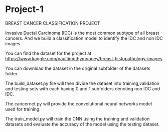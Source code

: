 # Project-1
BREAST CANCER CLASSIFICATION PROJECT

Invasive Ductal Carcinoma (IDC) is the most common subtype of all breast cancers. And we build a classification model to identify the IDC and non IDC images.

You can find the dataset for the project at https://www.kaggle.com/paultimothymooney/breast-histopathology-images

You can download the dataset in the original subfolder of the datasets folder.

The build_dataset.py file will then divide the dataset into training,validation and testing sets with each having 0 and 1 subfolders denoting non IDC and IDC.

The cancernet.py will provide the convolutional neural networks model used for training.

The train_model.py will train the CNN using the training and validation datasets and evaluate the accuracy of the model using the testing dataset.
